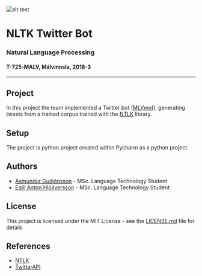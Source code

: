 ![alt text](https://www.ru.is/skin/basic9k/i/sitelogo.svg "Reykjavik University Logo")

# NLTK Twitter Bot
### Natural Language Processing
#### T-725-MALV, Málvinnsla, 2018-3

---
## Project
In this project the team implemented a Twitter bot ([MLVmot](https://twitter.com/MlVbot)), generating tweets from a trained 
corpus trained with the [NTLK](https://github.com/nltk/nltk) library.


## Setup
The project is python project created within Pycharm as a python project.


## Authors
  * [Ásmundur Guðjónsson](https://github.com/asmundur) - MSc. Language Technology Student
  * [Egill Anton Hlöðversson](https://github.com/egillanton) - MSc. Language Technology Student

## License
This project is licensed under the MIT License - see the [LICENSE.md](./doc/LICENSE.md) file for details

## References
 * [NTLK](https://github.com/nltk/nltk)
 * [TwitterAPI](https://github.com/geduldig/TwitterAPI)

